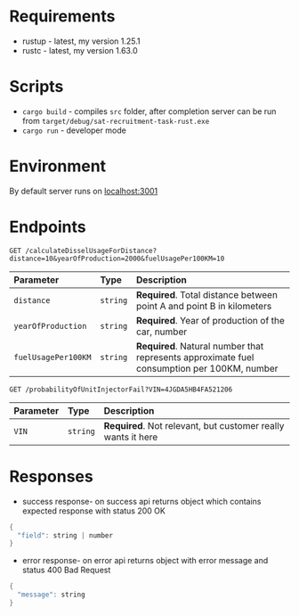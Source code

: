 # Requirements

- rustup - latest, my version 1.25.1
- rustc - latest, my version 1.63.0

# Scripts

- `cargo build` - compiles `src` folder, after completion server can be run from `target/debug/sat-recruitment-task-rust.exe`
- `cargo run` - developer mode

# Environment

By default server runs on [localhost:3001](http://localhost:3001)

# Endpoints

```http
GET /calculateDisselUsageForDistance?distance=10&yearOfProduction=2000&fuelUsagePer100KM=10
```

| Parameter           | Type     | Description                                                                                 |
| :------------------ | :------- | :------------------------------------------------------------------------------------------ |
| `distance`          | `string` | **Required**. Total distance between point A and point B in kilometers                      |
| `yearOfProduction`  | `string` | **Required**. Year of production of the car, number                                         |
| `fuelUsagePer100KM` | `string` | **Required**. Natural number that represents approximate fuel consumption per 100KM, number |

```http
GET /probabilityOfUnitInjectorFail?VIN=4JGDA5HB4FA521206
```

| Parameter | Type     | Description                                                   |
| :-------- | :------- | :------------------------------------------------------------ |
| `VIN`     | `string` | **Required**. Not relevant, but customer really wants it here |

# Responses

- success response- on success api returns object which contains expected response with status 200 OK

```rust
{
  "field": string | number
}
```

- error response- on error api returns object with error message and status 400 Bad Request

```rust
{
  "message": string
}
```
